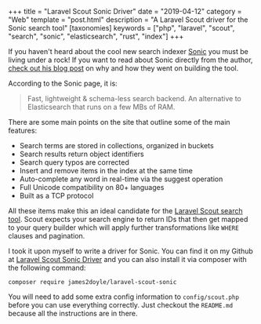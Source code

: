 +++
title = "Laravel Scout Sonic Driver"
date = "2019-04-12"
category = "Web"
template = "post.html"
description = "A Laravel Scout driver for the Sonic search tool"
[taxonomies]
keywords = ["php", "laravel", "scout", "search", "sonic", "elasticsearch", "rust", "index"]
+++

If you haven't heard about the cool new search indexer [Sonic](https://github.com/valeriansaliou/sonic) you must be living under a rock! If you want to read about Sonic directly from the author, [check out his blog post](https://journal.valeriansaliou.name/announcing-sonic-a-super-light-alternative-to-elasticsearch/) on why and how they went on building the tool.

According to the Sonic page, it is:

> Fast, lightweight & schema-less search backend. An alternative to Elasticsearch that runs on a few MBs of RAM.

There are some main points on the site that outline some of the main features:

* Search terms are stored in collections, organized in buckets
* Search results return object identifiers
* Search query typos are corrected
* Insert and remove items in the index at the same time
* Auto-complete any word in real-time via the suggest operation
* Full Unicode compatibility on 80+ languages
* Built as a TCP protocol

All these items make this an ideal candidate for the [Laravel Scout search tool](https://laravel.com/docs/5.8/scout). Scout expects your search engine to return IDs that then get mapped to your query builder which will apply further transformations like `WHERE` clauses and pagination.

I took it upon myself to write a driver for Sonic. You can find it on my Github at [Laravel Scout Sonic Driver](https://github.com/james2doyle/laravel-scout-sonic) and you can also install it via composer with the following command:

```
composer require james2doyle/laravel-scout-sonic
```

You will need to add some extra config information to `config/scout.php` before you can use everything correctly. Just checkout the `README.md` because all the instructions are in there.
